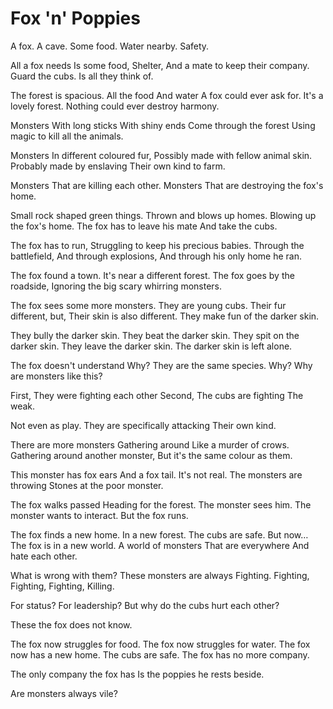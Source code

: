# Fox 'n' Poppies

A fox.
A cave.
Some food.
Water nearby.
Safety.

All a fox needs
Is some food,
Shelter,
And a mate to keep their company.
Guard the cubs. Is all they think of.

The forest is spacious.
All the food
And water
A fox could ever ask for.
It's a lovely forest.
Nothing could ever destroy harmony.


Monsters 
With long sticks
With shiny ends 
Come through the forest 
Using magic to kill all the animals.

Monsters
In different coloured fur,
Possibly made with fellow animal skin.
Probably made by enslaving
Their own kind to farm.

Monsters
That are killing each other.
Monsters
That are destroying the fox's home.

Small rock shaped green things.
Thrown and blows up homes.
Blowing up the fox's home.
The fox has to leave his mate
And take the cubs.

The fox has to run,
Struggling to keep his precious babies.
Through the battlefield,
And through explosions,
And through his only home he ran.


The fox found a town.
It's near a different forest.
The fox goes by the roadside,
Ignoring the big scary whirring monsters.

The fox sees some more monsters.
They are young cubs.
Their fur different, but,
Their skin is also different.
They make fun of the darker skin.

They bully the darker skin.
They beat the darker skin.
They spit on the darker skin.
They leave the darker skin.
The darker skin is left alone.

The fox doesn't understand 
Why?
They are the same species.
Why?
Why are monsters like this?

First,
They were fighting each other
Second,
The cubs are fighting 
The weak.

Not even as play.
They are specifically attacking 
Their own kind.

There are more monsters
Gathering around 
Like a murder of crows.
Gathering around another monster, 
But it's the same colour as them.

This monster has fox ears
And a fox tail.
It's not real.
The monsters are throwing
Stones at the poor monster.

The fox walks passed
Heading for the forest.
The monster sees him.
The monster wants to interact.
But the fox runs.


The fox finds a new home.
In a new forest.
The cubs are safe.
But now…
The fox is in a new world.
A world of monsters
That are everywhere
And hate each other.

What is wrong with them?
These monsters are always
Fighting.
Fighting,
Fighting,
Fighting,
Killing.

For status?
For leadership?
But why do the cubs hurt each other?

These the fox does not know.

The fox now struggles for food.
The fox now struggles for water.
The fox now has a new home.
The cubs are safe.
The fox has no more company.

The only company the fox has
Is the poppies he rests beside.

Are monsters always vile?
